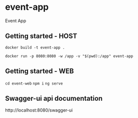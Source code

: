 # event-app
Event App

## Getting started - HOST
`docker build -t event-app .`

`docker run -p 8080:8080 -w /app -v "$(pwd):/app" event-app`

## Getting started - WEB
`cd event-web`
`npm i`
`ng serve`

## Swagger-ui api documentation
http://localhost:8080/swagger-ui